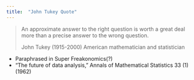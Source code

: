 ```yaml
---
title:  "John Tukey Quote"
---
```


>An approximate answer to the right question is worth a great deal more than a precise answer to the wrong question.
> 
>John Tukey (1915-2000) American mathematician and statistician   

- Paraphrased in Super Freakonomics(?)  
- “The future of data analysis,” Annals of Mathematical Statistics 33 (1) (1962) 
